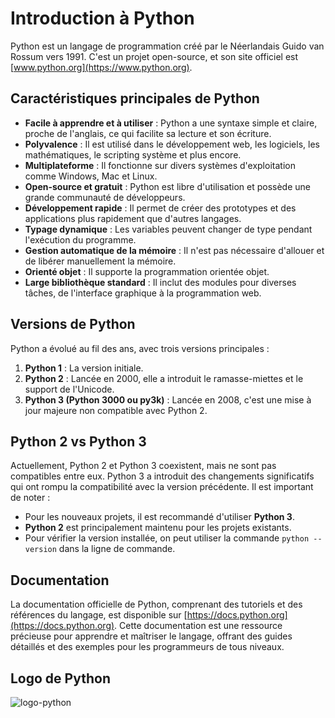 # Introduction à Python

Python est un langage de programmation créé par le Néerlandais Guido van Rossum vers 1991. C'est un projet open-source, et son site officiel est [www.python.org](https://www.python.org).

## Caractéristiques principales de Python

- **Facile à apprendre et à utiliser** : Python a une syntaxe simple et claire, proche de l'anglais, ce qui facilite sa lecture et son écriture.
- **Polyvalence** : Il est utilisé dans le développement web, les logiciels, les mathématiques, le scripting système et plus encore.
- **Multiplateforme** : Il fonctionne sur divers systèmes d'exploitation comme Windows, Mac et Linux.
- **Open-source et gratuit** : Python est libre d'utilisation et possède une grande communauté de développeurs.
- **Développement rapide** : Il permet de créer des prototypes et des applications plus rapidement que d'autres langages.
- **Typage dynamique** : Les variables peuvent changer de type pendant l'exécution du programme.
- **Gestion automatique de la mémoire** : Il n'est pas nécessaire d'allouer et de libérer manuellement la mémoire.
- **Orienté objet** : Il supporte la programmation orientée objet.
- **Large bibliothèque standard** : Il inclut des modules pour diverses tâches, de l'interface graphique à la programmation web.

## Versions de Python

Python a évolué au fil des ans, avec trois versions principales :

1. **Python 1** : La version initiale.
2. **Python 2** : Lancée en 2000, elle a introduit le ramasse-miettes et le support de l'Unicode.
3. **Python 3 (Python 3000 ou py3k)** : Lancée en 2008, c'est une mise à jour majeure non compatible avec Python 2.

## Python 2 vs Python 3

Actuellement, Python 2 et Python 3 coexistent, mais ne sont pas compatibles entre eux. Python 3 a introduit des changements significatifs qui ont rompu la compatibilité avec la version précédente. Il est important de noter :

- Pour les nouveaux projets, il est recommandé d'utiliser **Python 3**.
- **Python 2** est principalement maintenu pour les projets existants.
- Pour vérifier la version installée, on peut utiliser la commande `python --version` dans la ligne de commande.

## Documentation

La documentation officielle de Python, comprenant des tutoriels et des références du langage, est disponible sur [https://docs.python.org](https://docs.python.org). Cette documentation est une ressource précieuse pour apprendre et maîtriser le langage, offrant des guides détaillés et des exemples pour les programmeurs de tous niveaux.

## Logo de Python

![logo-python](images/logo-python.png)

